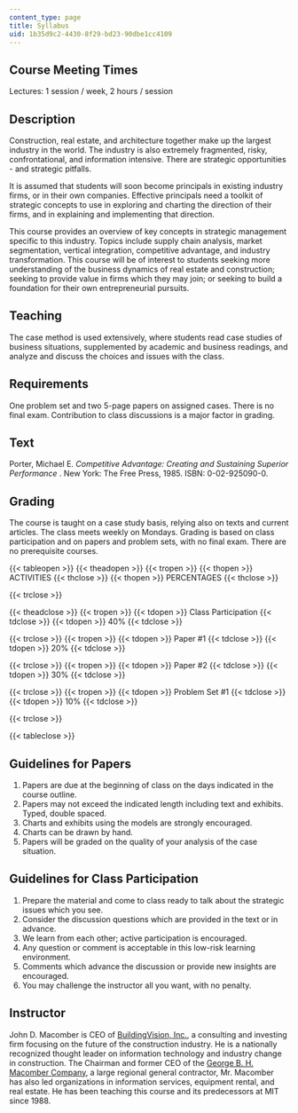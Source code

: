 ```yaml
---
content_type: page
title: Syllabus
uid: 1b35d9c2-4430-8f29-bd23-90dbe1cc4109
---
```


Course Meeting Times
--------------------

Lectures: 1 session / week, 2 hours / session

Description
-----------

Construction, real estate, and architecture together make up the largest industry in the world. The industry is also extremely fragmented, risky, confrontational, and information intensive. There are strategic opportunities - and strategic pitfalls.

It is assumed that students will soon become principals in existing industry firms, or in their own companies. Effective principals need a toolkit of strategic concepts to use in exploring and charting the direction of their firms, and in explaining and implementing that direction.

This course provides an overview of key concepts in strategic management specific to this industry. Topics include supply chain analysis, market segmentation, vertical integration, competitive advantage, and industry transformation. This course will be of interest to students seeking more understanding of the business dynamics of real estate and construction; seeking to provide value in firms which they may join; or seeking to build a foundation for their own entrepreneurial pursuits.

Teaching
--------

The case method is used extensively, where students read case studies of business situations, supplemented by academic and business readings, and analyze and discuss the choices and issues with the class.

Requirements
------------

One problem set and two 5-page papers on assigned cases. There is no final exam. Contribution to class discussions is a major factor in grading.

Text
----

Porter, Michael E. _Competitive Advantage: Creating and Sustaining Superior Performance_ . New York: The Free Press, 1985. ISBN: 0-02-925090-0.

Grading
-------

The course is taught on a case study basis, relying also on texts and current articles. The class meets weekly on Mondays. Grading is based on class participation and on papers and problem sets, with no final exam. There are no prerequisite courses.

{{< tableopen >}}
{{< theadopen >}}
{{< tropen >}}
{{< thopen >}}
ACTIVITIES
{{< thclose >}}
{{< thopen >}}
PERCENTAGES
{{< thclose >}}

{{< trclose >}}

{{< theadclose >}}
{{< tropen >}}
{{< tdopen >}}
Class Participation
{{< tdclose >}}
{{< tdopen >}}
40%
{{< tdclose >}}

{{< trclose >}}
{{< tropen >}}
{{< tdopen >}}
Paper #1
{{< tdclose >}}
{{< tdopen >}}
20%
{{< tdclose >}}

{{< trclose >}}
{{< tropen >}}
{{< tdopen >}}
Paper #2
{{< tdclose >}}
{{< tdopen >}}
30%
{{< tdclose >}}

{{< trclose >}}
{{< tropen >}}
{{< tdopen >}}
Problem Set #1
{{< tdclose >}}
{{< tdopen >}}
10%
{{< tdclose >}}

{{< trclose >}}

{{< tableclose >}}

Guidelines for Papers
---------------------

1.  Papers are due at the beginning of class on the days indicated in the course outline.
2.  Papers may not exceed the indicated length including text and exhibits. Typed, double spaced.
3.  Charts and exhibits using the models are strongly encouraged.
4.  Charts can be drawn by hand.
5.  Papers will be graded on the quality of your analysis of the case situation.

Guidelines for Class Participation
----------------------------------

1.  Prepare the material and come to class ready to talk about the strategic issues which you see.
2.  Consider the discussion questions which are provided in the text or in advance.
3.  We learn from each other; active participation is encouraged.
4.  Any question or comment is acceptable in this low-risk learning environment.
5.  Comments which advance the discussion or provide new insights are encouraged.
6.  You may challenge the instructor all you want, with no penalty.

Instructor
----------

John D. Macomber is CEO of [BuildingVision, Inc.](http://www.buildingvision.net/), a consulting and investing firm focusing on the future of the construction industry. He is a nationally recognized thought leader on information technology and industry change in construction. The Chairman and former CEO of the [George B. H. Macomber Company](http://businessdirectory.bizjournals.com/boston/construction/964997/george-b-h--macomber-company-inc.html), a large regional general contractor, Mr. Macomber has also led organizations in information services, equipment rental, and real estate. He has been teaching this course and its predecessors at MIT since 1988.